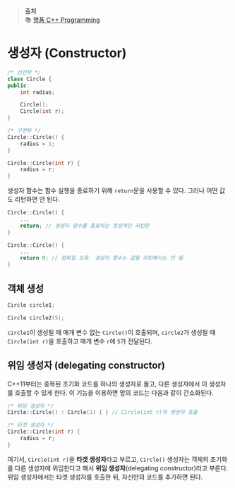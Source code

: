 > **출처** <br>
> 📚 [명품 C++ Programming](https://product.kyobobook.co.kr/detail/S000001076322)

# 생성자 (Constructor)

```c++
/* 선언부 */
class Circle {
public:
    int radius;

    Circle();
    Circle(int r);
}

/* 구현부 */
Circle::Circle() {
    radius = 1;
}

Circle::Circle(int r) {
    radius = r;
}
```

생성자 함수는 함수 실행을 종료하기 위해 `return`문을 사용할 수 있다. 그러나 어떤 값도 리턴하면 안 된다.

```c++
Circle::Circle() {
    ...
    return; // 생성자 함수를 종료하는 정상적인 리턴문
}

Circle::Circle() {
    ...
    return 0; // 컴파일 오류. 생성자 함수는 값을 리턴해서는 안 됨
}
```

## 객체 생성

```c++
Circle circle1;

Circle circle2(5);
```

`circle1`이 생성될 때 매개 변수 없는 `Circle()`이 호출되며, `circle2`가 생성될 때 `Circle(int r)`을 호출하고 매개 변수 `r`에 `5`가 전달된다.

## 위임 생성자 (delegating constructor)

C++11부터는 중복된 초기화 코드를 하나의 생성자로 몰고, 다른 생성자에서 이 생성자를 호출할 수 있게 한다. 이 기능을 이용하면 앞의 코드는 다음과 같이 간소화된다.

```c++
/* 위임 생성자 */
Circle::Circle() : Circle(1) { } // Circle(int r)의 생성자 호출

/* 타겟 생성자 */
Circle::Circle(int r) {
    radius = r;
}
```

여기서, `Circle(int r)`을 **타겟 생성자**라고 부르고, `Circle()` 생성자는 객체의 초기화를 다른 생성자에 위임한다고 해서 **위임 생성자**(delegating constructor)라고 부른다. 위임 생성자에서는 타겟 생성자를 호출한 뒤, 자신만의 코드를 추가하면 된다.